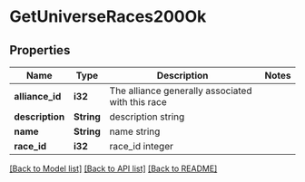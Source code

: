 # GetUniverseRaces200Ok

## Properties

Name | Type | Description | Notes
------------ | ------------- | ------------- | -------------
**alliance_id** | **i32** | The alliance generally associated with this race | 
**description** | **String** | description string | 
**name** | **String** | name string | 
**race_id** | **i32** | race_id integer | 

[[Back to Model list]](../README.md#documentation-for-models) [[Back to API list]](../README.md#documentation-for-api-endpoints) [[Back to README]](../README.md)


